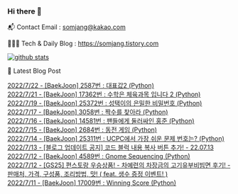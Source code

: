 ### Hi there 👋

📬  Contact Email : somjang@kakao.com

👨🏻‍💻  Tech & Daily Blog : https://somjang.tistory.com

[![github stats](https://github-readme-stats.vercel.app/api?username=SOMJANG&show_icons=true&hide_border=False)](https://somjang.tistory.com)

🤩 Latest Blog Post

[2022/7/22 - [BaekJoon] 2587번 : 대표값2 (Python)](https://somjang.tistory.com/entry/BaekJoon-2587%EB%B2%88-%EB%8C%80%ED%91%9C%EA%B0%922-Python) <br>
[2022/7/21 - [BaekJoon] 17362번 : 수학은 체육과목 입니다 2 (Python)](https://somjang.tistory.com/entry/BaekJoon-17362%EB%B2%88-%EC%88%98%ED%95%99%EC%9D%80-%EC%B2%B4%EC%9C%A1%EA%B3%BC%EB%AA%A9-%EC%9E%85%EB%8B%88%EB%8B%A4-2-Python) <br>
[2022/7/19 - [BaekJoon] 25372번 : 성택이의 은밀한 비밀번호 (Python)](https://somjang.tistory.com/entry/BaekJoon-25372%EB%B2%88-%EC%84%B1%ED%83%9D%EC%9D%B4%EC%9D%98-%EC%9D%80%EB%B0%80%ED%95%9C-%EB%B9%84%EB%B0%80%EB%B2%88%ED%98%B8-Python) <br>
[2022/7/17 - [BaekJoon] 3058번 : 짝수를 찾아라 (Python)](https://somjang.tistory.com/entry/BaekJoon-3058%EB%B2%88-%EC%A7%9D%EC%88%98%EB%A5%BC-%EC%B0%BE%EC%95%84%EB%9D%BC-Python) <br>
[2022/7/16 - [BaekJoon] 14581번 : 팬들에게 둘러싸인 홍준 (Python)](https://somjang.tistory.com/entry/BaekJoon-14581%EB%B2%88-%ED%8C%AC%EB%93%A4%EC%97%90%EA%B2%8C-%EB%91%98%EB%9F%AC%EC%8B%B8%EC%9D%B8-%ED%99%8D%EC%A4%80-Python) <br>
[2022/7/15 - [BaekJoon] 2684번 : 동전 게임 (Python)](https://somjang.tistory.com/entry/BaekJoon-2684%EB%B2%88-%EB%8F%99%EC%A0%84-%EA%B2%8C%EC%9E%84-Python) <br>
[2022/7/14 - [BaekJoon] 25311번 : UCPC에서 가장 쉬운 문제 번호는? (Python)](https://somjang.tistory.com/entry/BaekJoon-25311%EB%B2%88-UCPC%EC%97%90%EC%84%9C-%EA%B0%80%EC%9E%A5-%EC%89%AC%EC%9A%B4-%EB%AC%B8%EC%A0%9C-%EB%B2%88%ED%98%B8%EB%8A%94-Python) <br>
[2022/7/13 - [블로그 업데이트 공지] 코드 블럭 내용 복사 버튼 추가! - 22.07.13](https://somjang.tistory.com/notice/1421) <br>
[2022/7/12 - [BaekJoon] 4589번 : Gnome Sequencing (Python)](https://somjang.tistory.com/entry/BaekJoon-4589%EB%B2%88-Gnome-Sequencing-Python) <br>
[2022/7/12 - [GS25] 편스토랑 우승상품! - 차예련의 차장금의 고기유부비빔면 후기! - 판매처, 가격, 구성품, 조리방법, 맛! ( feat. 생수 증정 이벤트! )](https://somjang.tistory.com/entry/GS25-%ED%8E%B8%EC%8A%A4%ED%86%A0%EB%9E%91-%EC%9A%B0%EC%8A%B9%EC%83%81%ED%92%88-%EC%B0%A8%EC%98%88%EB%A0%A8%EC%9D%98-%EC%B0%A8%EC%9E%A5%EA%B8%88%EC%9D%98-%EA%B3%A0%EA%B8%B0%EC%9C%A0%EB%B6%80%EB%B9%84%EB%B9%94%EB%A9%B4-%ED%9B%84%EA%B8%B0-%ED%8C%90%EB%A7%A4%EC%B2%98-%EA%B0%80%EA%B2%A9-%EA%B5%AC%EC%84%B1%ED%92%88-%EC%A1%B0%EB%A6%AC%EB%B0%A9%EB%B2%95-%EB%A7%9B-feat-%EC%83%9D%EC%88%98-%EC%A6%9D%EC%A0%95-%EC%9D%B4%EB%B2%A4%ED%8A%B8) <br>
[2022/7/11 - [BaekJoon] 17009번 : Winning Score (Python)](https://somjang.tistory.com/entry/BaekJoon-17009%EB%B2%88-Winning-Score-Python) <br>
